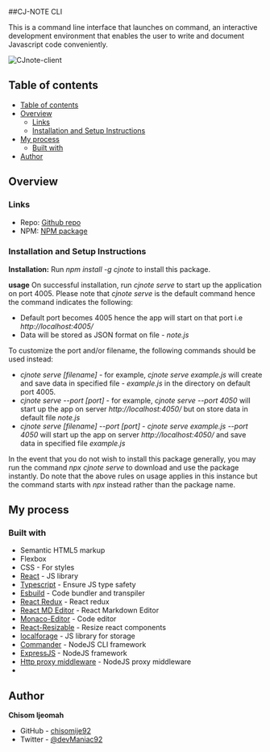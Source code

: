 ##CJ-NOTE CLI

This is a command line interface that launches on command, an interactive development environment that enables the user to write and document Javascript code conveniently.

![CJnote-client](https://user-images.githubusercontent.com/68636386/170349196-e76ce0da-b335-464b-9459-5fdab55fbcee.png)

## Table of contents

- [Table of contents](#table-of-contents)
- [Overview](#overview)
  - [Links](#links)
  - [Installation and Setup Instructions](#installation-and-setup-instructions)
- [My process](#my-process)
  - [Built with](#built-with)
- [Author](#author)

## Overview

### Links

- Repo: [Github repo](https://github.com/chisomije92/CJNote)
- NPM: [NPM package](https://www.npmjs.com/package/cjnote)

### Installation and Setup Instructions

**Installation:**
Run _npm install -g cjnote_ to install this package.

**usage**
On successful installation, run _cjnote serve_ to start up the application on port 4005.
Please note that _cjnote serve_ is the default command hence the command indicates the following:

- Default port becomes 4005 hence the app will start on that port i.e _http://localhost:4005/_
- Data will be stored as JSON format on file - _note.js_

To customize the port and/or filename, the following commands should be used instead:

- _cjnote serve [filename]_ - for example, _cjnote serve example.js_ will create and save data in specified file - _example.js_ in the directory on default port 4005.
- _cjnote serve --port [port]_ - for example, _cjnote serve --port 4050_ will start up the app on server _http://localhost:4050/_ but on store data in default file _note.js_
- _cjnote serve [filename] --port [port]_ - _cjnote serve example.js --port 4050_ will start up the app on server _http://localhost:4050/_ and save data in specified file _example.js_

In the event that you do not wish to install this package generally, you may run the command _npx cjnote serve_ to download and use the package instantly. Do note that the above rules on usage applies in this instance but the command starts with _npx_ instead rather than the package name.

## My process

### Built with

- Semantic HTML5 markup
- Flexbox
- CSS - For styles
- [React](https://reactjs.org/) - JS library
- [Typescript](https://www.typescriptlang.org/) - Ensure JS type safety
- [Esbuild](https://esbuild.github.io/) - Code bundler and transpiler
- [React Redux](https://react-redux.js.org/) - React redux
- [React MD Editor](https://www.npmjs.com/package/@uiw/react-md-editor) - React Markdown Editor
- [Monaco-Editor](https://www.npmjs.com/package/@monaco-editor/react) - Code editor
- [React-Resizable](https://www.npmjs.com/package/react-resizable) - Resize react components
- [localforage](https://localforage.github.io/localForage/) - JS library for storage
- [Commander](https://tj.github.io/commander.js/) - NodeJS CLI framework
- [ExpressJS](https://expressjs.com/) - NodeJS framework
- [Http proxy middleware](https://www.npmjs.com/package/http-proxy-middleware) - NodeJS proxy middleware
-

## Author

**Chisom Ijeomah**

- GitHub - [chisomije92](https://github.com/chisomije92)
- Twitter - [@devManiac92](https://www.twitter.com/@devManiac92)

